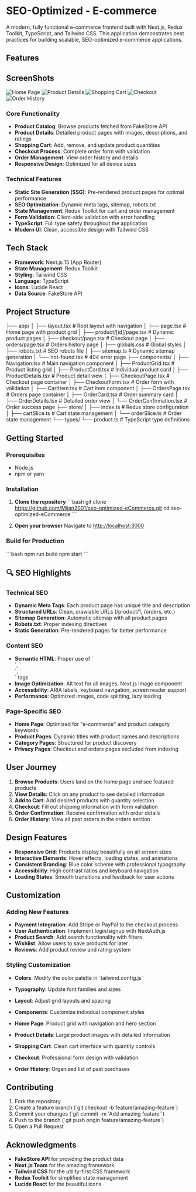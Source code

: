 # SEO-Optimized - E-commerce

A modern, fully functional e-commerce frontend built with Next.js, Redux Toolkit, TypeScript, and Tailwind CSS. This application demonstrates best practices for building scalable, SEO-optimized e-commerce applications.

## Features

## ScreenShots

![Home Page](./public/home.png)
![Product Details](./public/product-details.png)
![Shopping Cart](./public/product-cart.png)
![Checkout](./public/payment.png)
![Order History](./public/order.png)

### Core Functionality

-   **Product Catalog**: Browse products fetched from FakeStore API
-   **Product Details**: Detailed product pages with images, descriptions, and ratings
-   **Shopping Cart**: Add, remove, and update product quantities
-   **Checkout Process**: Complete order form with validation
-   **Order Management**: View order history and details
-   **Responsive Design**: Optimized for all device sizes

### Technical Features

-   **Static Site Generation (SSG)**: Pre-rendered product pages for optimal performance
-   **SEO Optimization**: Dynamic meta tags, sitemap, robots.txt
-   **State Management**: Redux Toolkit for cart and order management
-   **Form Validation**: Client-side validation with error handling
-   **TypeScript**: Full type safety throughout the application
-   **Modern UI**: Clean, accessible design with Tailwind CSS

## Tech Stack

-   **Framework**: Next.js 15 (App Router)
-   **State Management**: Redux Toolkit
-   **Styling**: Tailwind CSS
-   **Language**: TypeScript
-   **Icons**: Lucide React
-   **Data Source**: FakeStore API

## Project Structure

├── app/
│   ├── layout.tsx               # Root layout with navigation
│   ├── page.tsx                 # Home page with product grid
│   ├── product/[id]/page.tsx    # Dynamic product pages
│   ├── checkout/page.tsx        # Checkout page
│   ├── orders/page.tsx          # Orders history page
│   ├── globals.css              # Global styles
│   ├── robots.txt               # SEO robots file
│   ├── sitemap.ts               # Dynamic sitemap generation
│   └── not-found.tsx            # 404 error page
├── components/
│   ├── Navigation.tsx           # Main navigation component
│   ├── ProductGrid.tsx          # Product listing grid
│   ├── ProductCard.tsx          # Individual product card
│   ├── ProductDetails.tsx       # Product detail view
│   ├── CheckoutPage.tsx         # Checkout page container
│   ├── CheckoutForm.tsx         # Order form with validation
│   ├── CartItem.tsx             # Cart item component
│   ├── OrdersPage.tsx           # Orders page container
│   ├── OrderCard.tsx            # Order summary card
│   ├── OrderDetails.tsx         # Detailed order view
│   └── OrderConfirmation.tsx    # Order success page
├── store/
│   ├── index.ts                 # Redux store configuration
│   ├── cartSlice.ts             # Cart state management
│   └── orderSlice.ts            # Order state management
└── types/
└── product.ts # TypeScript type definitions

## Getting Started

### Prerequisites

-   Node.js
-   npm or yarn

### Installation

1. **Clone the repository**
   \`\`\`bash
   git clone https://github.com/Mijan2001/seo-optimized-eCommerce.git
   cd seo-optimized-eCommerce
   \`\`\`

2. **Open your browser**
   Navigate to [http://localhost:3000](http://localhost:3000)

### Build for Production

\`\`\`bash
npm run build
npm start
\`\`\`

## 🔍 SEO Highlights

### Technical SEO

-   **Dynamic Meta Tags**: Each product page has unique title and description
-   **Structured URLs**: Clean, crawlable URLs (/product/1, /orders, etc.)
-   **Sitemap Generation**: Automatic sitemap with all product pages
-   **Robots.txt**: Proper indexing directives
-   **Static Generation**: Pre-rendered pages for better performance

### Content SEO

-   **Semantic HTML**: Proper use of \`<main>\`, \`<section>\`, \`<article>\` tags
-   **Image Optimization**: Alt text for all images, Next.js Image component
-   **Accessibility**: ARIA labels, keyboard navigation, screen reader support
-   **Performance**: Optimized images, code splitting, lazy loading

### Page-Specific SEO

-   **Home Page**: Optimized for "e-commerce" and product category keywords
-   **Product Pages**: Dynamic titles with product names and descriptions
-   **Category Pages**: Structured for product discovery
-   **Privacy Pages**: Checkout and orders pages excluded from indexing

## User Journey

1. **Browse Products**: Users land on the home page and see featured products
2. **View Details**: Click on any product to see detailed information
3. **Add to Cart**: Add desired products with quantity selection
4. **Checkout**: Fill out shipping information with form validation
5. **Order Confirmation**: Receive confirmation with order details
6. **Order History**: View all past orders in the orders section

## Design Features

-   **Responsive Grid**: Products display beautifully on all screen sizes
-   **Interactive Elements**: Hover effects, loading states, and animations
-   **Consistent Branding**: Blue color scheme with professional typography
-   **Accessibility**: High contrast ratios and keyboard navigation
-   **Loading States**: Smooth transitions and feedback for user actions

## Customization

### Adding New Features

-   **Payment Integration**: Add Stripe or PayPal to the checkout process
-   **User Authentication**: Implement login/signup with NextAuth.js
-   **Product Search**: Add search functionality with filters
-   **Wishlist**: Allow users to save products for later
-   **Reviews**: Add product review and rating system

### Styling Customization

-   **Colors**: Modify the color palette in \`tailwind.config.js\`
-   **Typography**: Update font families and sizes
-   **Layout**: Adjust grid layouts and spacing
-   **Components**: Customize individual component styles

-   **Home Page**: Product grid with navigation and hero section
-   **Product Details**: Large product images with detailed information
-   **Shopping Cart**: Clean cart interface with quantity controls
-   **Checkout**: Professional form design with validation
-   **Order History**: Organized list of past purchases

## Contributing

1. Fork the repository
2. Create a feature branch (\`git checkout -b feature/amazing-feature\`)
3. Commit your changes (\`git commit -m 'Add amazing feature'\`)
4. Push to the branch (\`git push origin feature/amazing-feature\`)
5. Open a Pull Request

## Acknowledgments

-   **FakeStore API** for providing the product data
-   **Next.js Team** for the amazing framework
-   **Tailwind CSS** for the utility-first CSS framework
-   **Redux Toolkit** for simplified state management
-   **Lucide React** for the beautiful icons
